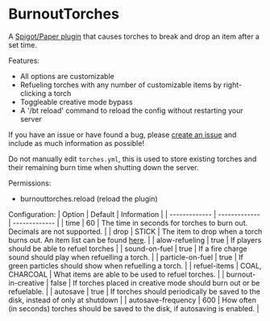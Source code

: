 # BurnoutTorches
A [Spigot/Paper plugin](https://www.spigotmc.org/resources/burnout-torches.77125/) that causes torches to break and drop an item after a set time.

Features:
- All options are customizable
- Refueling torches with any number of customizable items by right-clicking a torch
- Toggleable creative mode bypass
- A '/bt reload' command to reload the config without restarting your server

If you have an issue or have found a bug, please [create an issue](https://github.com/maxwellward/BurnoutTorches/issues/new) and include as much information as possible!

Do not manually edit `torches.yml`, this is used to store existing torches and their remaining burn time when shutting down the server.

Permissions:
- burnouttorches.reload (reload the plugin)

Configuration:
| Option        | Default           | Information  |
| ------------- | ------------- | ------------- |
| time | 60 | The time in seconds for torches to burn out. Decimals are not supported. |
| drop | STICK | The item to drop when a torch burns out. An item list can be found [here](https://papermc.io/javadocs/paper/1.18/org/bukkit/Material.html). |
| alow-refueling | true | If players should be able to refuel torches |
| sound-on-fuel | true | If a fire charge sound should play when refuelling a torch. |
| particle-on-fuel | true | If green particles should show when refuelling a torch. |
| refuel-items | COAL, CHARCOAL | What items are able to be used to refuel torches. |
| burnout-in-creative | false | If torches placed in creative mode should burn out or be refuelable. |
| autosave | true | If torches should periodically be saved to the disk, instead of only at shutdown |
| autosave-frequency | 600 | How often (in seconds) torches should be saved to the disk, if autosaving is enabled. |
